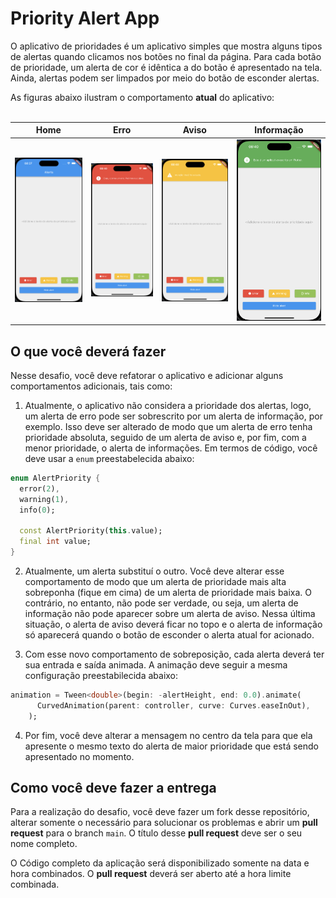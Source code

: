 # Priority Alert App

O aplicativo de prioridades é um aplicativo simples que mostra alguns tipos de alertas quando clicamos nos botões no final da página. Para cada botão de prioridade, um alerta de cor é idêntica a do botão é apresentado na tela. Ainda, alertas podem ser limpados por meio do botão de esconder alertas.

As figuras abaixo ilustram o comportamento **atual** do aplicativo:
<br><br>
<table class="tg">
<thead>
  <tr>
    <th class="tg-0pky">Home</th>
    <th class="tg-0pky">Erro</th>
    <th class="tg-0pky">Aviso</th>
    <th class="tg-0pky">Informação</th>
  </tr>
</thead>
<tbody>
  <tr>
    <td class="tg-0pky">
        <img src="img/home.png" width="280" />
    </td>
    <td class="tg-0pky">
        <img src="img/error.png" width="280" />
    </td>
    <td class="tg-0pky">
        <img src="img/warning.png" width="280" />
    </td>
    <td class="tg-0pky">
        <img src="img/info.png" width="280" />
    </td>
  </tr>
</tbody>
</table>

## O que você deverá fazer

Nesse desafio, você deve refatorar o aplicativo e adicionar alguns comportamentos adicionais, tais como:

1. Atualmente, o aplicativo não considera a prioridade dos alertas, logo, um alerta de erro pode ser sobrescrito por um alerta de informação, por exemplo. Isso deve ser alterado de modo que um alerta de erro tenha prioridade absoluta, seguido de um alerta de aviso e, por fim, com a menor prioridade, o alerta de informações. Em termos de código, você deve usar a `enum` preestabelecida abaixo:

```dart
enum AlertPriority {
  error(2),
  warning(1),
  info(0);

  const AlertPriority(this.value);
  final int value;
}
```

2. Atualmente, um alerta substituí o outro. Você deve alterar esse comportamento de modo que um alerta de prioridade mais alta sobreponha (fique em cima) de um alerta de prioridade mais baixa. O contrário, no entanto, não pode ser verdade, ou seja, um alerta de informação não pode aparecer sobre um alerta de aviso. Nessa última situação, o alerta de aviso deverá ficar no topo e o alerta de informação só aparecerá quando o botão de esconder o alerta atual for acionado.

3. Com esse novo comportamento de sobreposição, cada alerta deverá ter sua entrada e saída animada. A animação deve seguir a mesma configuração preestabilecida abaixo:

```dart
animation = Tween<double>(begin: -alertHeight, end: 0.0).animate(
      CurvedAnimation(parent: controller, curve: Curves.easeInOut),
    );
```

4. Por fim, você deve alterar a mensagem no centro da tela para que ela apresente o mesmo texto do alerta de maior prioridade que está sendo apresentado no momento.

## Como você deve fazer a entrega

Para a realização do desafio, você deve fazer um fork desse repositório, alterar somente o necessário para solucionar os problemas e abrir um **pull request** para o branch `main`. O título desse **pull request** deve ser o seu nome completo.

O Código completo da aplicação será disponibilizado somente na data e hora combinados. O **pull request** deverá ser aberto até a hora limite combinada.
